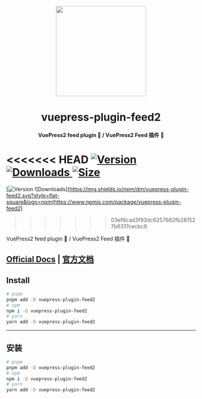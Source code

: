 <!-- markdownlint-disable -->
<p align="center">
  <img width="240" src="https://plugin-feed2.vuejs.press/logo.svg" style="text-align: center;">
</p>
<h1 align="center">vuepress-plugin-feed2</h1>
<h4 align="center">VuePress2 feed plugin 📡 / VuePress2 Feed 插件 📡</h4>

<<<<<<< HEAD
[![Version](https://img.shields.io/npm/v/vuepress-plugin-feed2.svg?style=flat-square&logo=npm) ![Downloads](https://img.shields.io/npm/dm/vuepress-plugin-feed2.svg?style=flat-square&logo=npm) ![Size](https://img.shields.io/bundlephobia/min/vuepress-plugin-feed2?style=flat-square&logo=npm)](https://www.npmjs.com/package/vuepress-plugin-feed2)
=======
[![Version](https://img.shields.io/npm/v/vuepress-plugin-feed2.svg?style=flat-square&logo=npm) ![Downloads](https://img.shields.io/npm/dm/vuepress-plugin-feed2.svg?style=flat-square&logo=npm(https://www.npmjs.com/package/vuepress-plugin-feed2)
>>>>>>> 03ef6cad3f93dc6257662fb281527b6317cecbc8

<!-- markdownlint-restore -->

VuePress2 feed plugin 📡 / VuePress2 Feed 插件 📡

## [Official Docs](https://plugin-feed2.vuejs.press/) | [官方文档](https://plugin-feed2.vuejs.press/zh/)

## Install

```bash
# pnpm
pnpm add -D vuepress-plugin-feed2
# npm
npm i -D vuepress-plugin-feed2
# yarn
yarn add -D vuepress-plugin-feed2
```

---

## 安装

```bash
# pnpm
pnpm add -D vuepress-plugin-feed2
# npm
npm i -D vuepress-plugin-feed2
# yarn
yarn add -D vuepress-plugin-feed2
```
